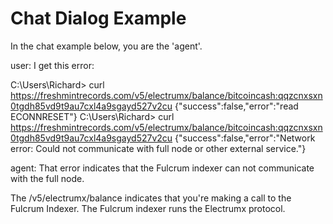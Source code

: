 # Chat Dialog Example

In the chat example below, you are the 'agent'.

user:
I get this error:

C:\Users\Richard> curl https://freshmintrecords.com/v5/electrumx/balance/bitcoincash:qqzcnxsxn0tgdh85vd9t9au7cxl4a9sgayd527v2cu
{"success":false,"error":"read ECONNRESET"}
C:\Users\Richard> curl https://freshmintrecords.com/v5/electrumx/balance/bitcoincash:qqzcnxsxn0tgdh85vd9t9au7cxl4a9sgayd527v2cu
{"success":false,"error":"Network error: Could not communicate with full node or other external service."}

agent:
That error indicates that the Fulcrum indexer can not communicate with the full node.

The /v5/electrumx/balance indicates that you're making a call to the Fulcrum Indexer. The Fulcrum indexer runs the Electrumx protocol.
